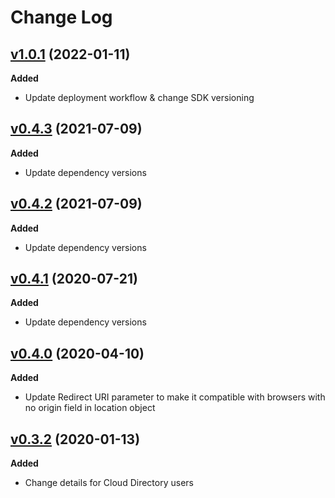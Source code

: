 # Change Log

## [v1.0.1](https://github.com/ibm-cloud-security/appid-clientsdk-js/releases/tag/1.0.1) (2022-01-11)

**Added**

- Update deployment workflow & change SDK versioning

## [v0.4.3](https://github.com/ibm-cloud-security/appid-clientsdk-js/releases/tag/0.4.3) (2021-07-09)

**Added**

- Update dependency versions

## [v0.4.2](https://github.com/ibm-cloud-security/appid-clientsdk-js/releases/tag/0.4.2) (2021-07-09)

**Added**

- Update dependency versions

## [v0.4.1](https://github.com/ibm-cloud-security/appid-clientsdk-js/releases/tag/0.4.1) (2020-07-21)

**Added**

- Update dependency versions

## [v0.4.0](https://github.com/ibm-cloud-security/appid-clientsdk-js/releases/tag/0.4.0) (2020-04-10)

**Added**

- Update Redirect URI parameter to make it compatible with browsers with no origin field in location object

## [v0.3.2](https://github.com/ibm-cloud-security/appid-clientsdk-js/tree/0.3.2) (2020-01-13)

**Added**

- Change details for Cloud Directory users
